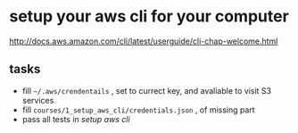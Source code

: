 # setup your aws cli for your computer

http://docs.aws.amazon.com/cli/latest/userguide/cli-chap-welcome.html

## tasks

* fill ``` ~/.aws/crendentails ``` , set to currect key, and avaliable to visit S3 services
* fill ``` courses/1_setup_aws_cli/credentials.json ``` , of missing part
* pass all tests in *setup aws cli*
